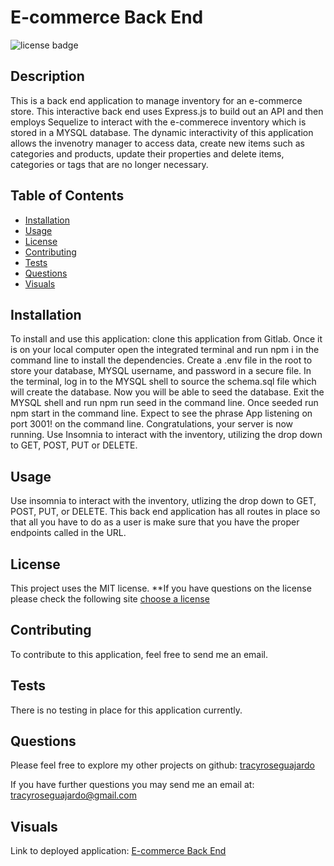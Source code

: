 # E-commerce Back End
  ![license badge](https://img.shields.io/badge/license-MIT-yellowgreen.svg)

## Description
This is a back end application to manage inventory for an e-commerce store. This interactive back end uses Express.js to build out an API and then employs Sequelize to interact with the e-commerece inventory which is stored in a MYSQL database. The dynamic interactivity of this application allows the invenotry manager to access data, create new items such as categories and products, update their properties and delete items, categories or tags that are no longer necessary.  

## Table of Contents
- [Installation](#installation)
- [Usage](#usage)
- [License](#license)
- [Contributing](#contributing)
- [Tests](#tests)
- [Questions](#questions)
- [Visuals](#visuals)

## Installation

To install and use this application: clone this application from Gitlab. Once it is on your local computer open the integrated terminal and run npm i in the command line to install the dependencies. Create a .env file in the root to store your database, MYSQL username, and password in a secure file. In the terminal, log in to the MYSQL shell to source the schema.sql file which will create the database. Now you will be able to seed the database. Exit the MYSQL shell and run npm run seed in the command line. Once seeded run npm start in the command line. Expect to see the phrase App listening on port 3001! on the command line. Congratulations, your server is now running. Use Insomnia to interact with the inventory, utilizing the drop down to GET, POST, PUT or DELETE.  

## Usage

Use insomnia to interact with the inventory, utlizing the drop down to GET, POST, PUT, or DELETE. This back end application has all routes in place so that all you have to do as a user is make sure that you have the proper endpoints called in the URL.

## License
  
  This project uses the MIT license. 
  **If you have questions on the license please check the following site [choose a license](https://www.google.com)

## Contributing

To contribute to this application, feel free to send me an email.

## Tests

There is no testing in place for this application currently.

## Questions

Please feel free to explore my other projects on github: [tracyroseguajardo](https://www.github.com/tracyroseguajardo)

If you have further questions you may send me an email at: tracyroseguajardo@gmail.com

## Visuals

Link to deployed application:
[E-commerce Back End]()